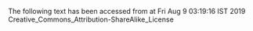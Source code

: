 The following text has been accessed from at Fri Aug 9 03:19:16 IST 2019
Creative_Commons_Attribution-ShareAlike_License
